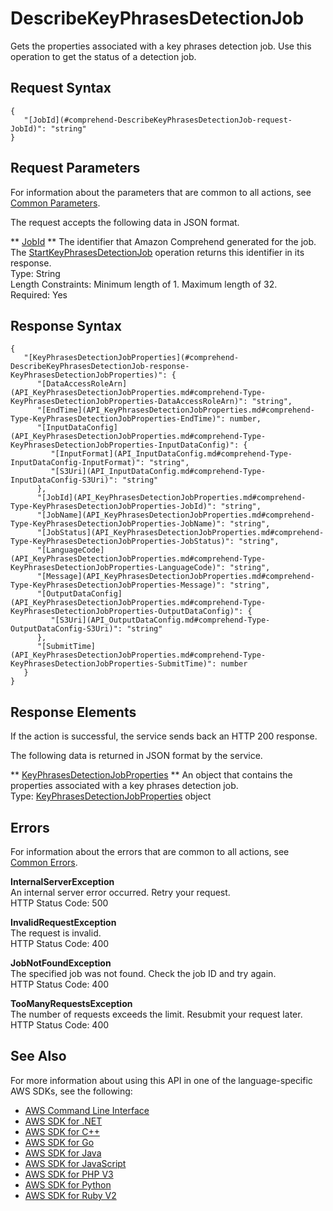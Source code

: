 # DescribeKeyPhrasesDetectionJob<a name="API_DescribeKeyPhrasesDetectionJob"></a>

Gets the properties associated with a key phrases detection job\. Use this operation to get the status of a detection job\.

## Request Syntax<a name="API_DescribeKeyPhrasesDetectionJob_RequestSyntax"></a>

```
{
   "[JobId](#comprehend-DescribeKeyPhrasesDetectionJob-request-JobId)": "string"
}
```

## Request Parameters<a name="API_DescribeKeyPhrasesDetectionJob_RequestParameters"></a>

For information about the parameters that are common to all actions, see [Common Parameters](CommonParameters.md)\.

The request accepts the following data in JSON format\.

 ** [JobId](#API_DescribeKeyPhrasesDetectionJob_RequestSyntax) **   <a name="comprehend-DescribeKeyPhrasesDetectionJob-request-JobId"></a>
The identifier that Amazon Comprehend generated for the job\. The [StartKeyPhrasesDetectionJob](API_StartKeyPhrasesDetectionJob.md) operation returns this identifier in its response\.  
Type: String  
Length Constraints: Minimum length of 1\. Maximum length of 32\.  
Required: Yes

## Response Syntax<a name="API_DescribeKeyPhrasesDetectionJob_ResponseSyntax"></a>

```
{
   "[KeyPhrasesDetectionJobProperties](#comprehend-DescribeKeyPhrasesDetectionJob-response-KeyPhrasesDetectionJobProperties)": { 
      "[DataAccessRoleArn](API_KeyPhrasesDetectionJobProperties.md#comprehend-Type-KeyPhrasesDetectionJobProperties-DataAccessRoleArn)": "string",
      "[EndTime](API_KeyPhrasesDetectionJobProperties.md#comprehend-Type-KeyPhrasesDetectionJobProperties-EndTime)": number,
      "[InputDataConfig](API_KeyPhrasesDetectionJobProperties.md#comprehend-Type-KeyPhrasesDetectionJobProperties-InputDataConfig)": { 
         "[InputFormat](API_InputDataConfig.md#comprehend-Type-InputDataConfig-InputFormat)": "string",
         "[S3Uri](API_InputDataConfig.md#comprehend-Type-InputDataConfig-S3Uri)": "string"
      },
      "[JobId](API_KeyPhrasesDetectionJobProperties.md#comprehend-Type-KeyPhrasesDetectionJobProperties-JobId)": "string",
      "[JobName](API_KeyPhrasesDetectionJobProperties.md#comprehend-Type-KeyPhrasesDetectionJobProperties-JobName)": "string",
      "[JobStatus](API_KeyPhrasesDetectionJobProperties.md#comprehend-Type-KeyPhrasesDetectionJobProperties-JobStatus)": "string",
      "[LanguageCode](API_KeyPhrasesDetectionJobProperties.md#comprehend-Type-KeyPhrasesDetectionJobProperties-LanguageCode)": "string",
      "[Message](API_KeyPhrasesDetectionJobProperties.md#comprehend-Type-KeyPhrasesDetectionJobProperties-Message)": "string",
      "[OutputDataConfig](API_KeyPhrasesDetectionJobProperties.md#comprehend-Type-KeyPhrasesDetectionJobProperties-OutputDataConfig)": { 
         "[S3Uri](API_OutputDataConfig.md#comprehend-Type-OutputDataConfig-S3Uri)": "string"
      },
      "[SubmitTime](API_KeyPhrasesDetectionJobProperties.md#comprehend-Type-KeyPhrasesDetectionJobProperties-SubmitTime)": number
   }
}
```

## Response Elements<a name="API_DescribeKeyPhrasesDetectionJob_ResponseElements"></a>

If the action is successful, the service sends back an HTTP 200 response\.

The following data is returned in JSON format by the service\.

 ** [KeyPhrasesDetectionJobProperties](#API_DescribeKeyPhrasesDetectionJob_ResponseSyntax) **   <a name="comprehend-DescribeKeyPhrasesDetectionJob-response-KeyPhrasesDetectionJobProperties"></a>
An object that contains the properties associated with a key phrases detection job\.   
Type: [KeyPhrasesDetectionJobProperties](API_KeyPhrasesDetectionJobProperties.md) object

## Errors<a name="API_DescribeKeyPhrasesDetectionJob_Errors"></a>

For information about the errors that are common to all actions, see [Common Errors](CommonErrors.md)\.

 **InternalServerException**   
An internal server error occurred\. Retry your request\.  
HTTP Status Code: 500

 **InvalidRequestException**   
The request is invalid\.  
HTTP Status Code: 400

 **JobNotFoundException**   
The specified job was not found\. Check the job ID and try again\.  
HTTP Status Code: 400

 **TooManyRequestsException**   
The number of requests exceeds the limit\. Resubmit your request later\.  
HTTP Status Code: 400

## See Also<a name="API_DescribeKeyPhrasesDetectionJob_SeeAlso"></a>

For more information about using this API in one of the language\-specific AWS SDKs, see the following:
+  [AWS Command Line Interface](https://docs.aws.amazon.com/goto/aws-cli/comprehend-2017-11-27/DescribeKeyPhrasesDetectionJob) 
+  [AWS SDK for \.NET](https://docs.aws.amazon.com/goto/DotNetSDKV3/comprehend-2017-11-27/DescribeKeyPhrasesDetectionJob) 
+  [AWS SDK for C\+\+](https://docs.aws.amazon.com/goto/SdkForCpp/comprehend-2017-11-27/DescribeKeyPhrasesDetectionJob) 
+  [AWS SDK for Go](https://docs.aws.amazon.com/goto/SdkForGoV1/comprehend-2017-11-27/DescribeKeyPhrasesDetectionJob) 
+  [AWS SDK for Java](https://docs.aws.amazon.com/goto/SdkForJava/comprehend-2017-11-27/DescribeKeyPhrasesDetectionJob) 
+  [AWS SDK for JavaScript](https://docs.aws.amazon.com/goto/AWSJavaScriptSDK/comprehend-2017-11-27/DescribeKeyPhrasesDetectionJob) 
+  [AWS SDK for PHP V3](https://docs.aws.amazon.com/goto/SdkForPHPV3/comprehend-2017-11-27/DescribeKeyPhrasesDetectionJob) 
+  [AWS SDK for Python](https://docs.aws.amazon.com/goto/boto3/comprehend-2017-11-27/DescribeKeyPhrasesDetectionJob) 
+  [AWS SDK for Ruby V2](https://docs.aws.amazon.com/goto/SdkForRubyV2/comprehend-2017-11-27/DescribeKeyPhrasesDetectionJob) 